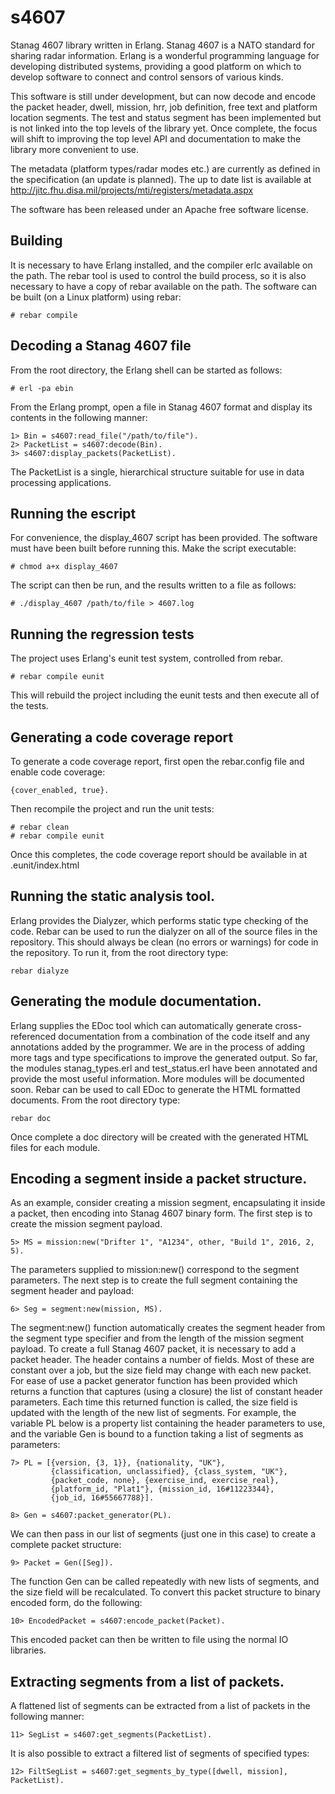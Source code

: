 # s4607
Stanag 4607 library written in Erlang. Stanag 4607 is a NATO standard for sharing radar information. Erlang is a wonderful programming language for developing distributed systems, providing a good platform on which to develop software to connect and control sensors of various kinds.

This software is still under development, but can now decode and encode the packet header, dwell, mission, hrr, job definition, free text and platform location segments. The test and status segment has been implemented but is not linked into the top levels of the library yet. Once complete, the focus will shift to improving the top level API and documentation to make the library more convenient to use.

The metadata (platform types/radar modes etc.) are currently as defined in the specification (an update is planned). The up to date list is available at http://jitc.fhu.disa.mil/projects/mti/registers/metadata.aspx

The software has been released under an Apache free software license.
## Building
It is necessary to have Erlang installed, and the compiler erlc available on the path. The rebar tool is used to control the build process, so it is also necessary to have a copy of rebar available on the path. The software can be built (on a Linux platform) using rebar:
```
# rebar compile
```
## Decoding a Stanag 4607 file
From the root directory, the Erlang shell can be started as follows:
```
# erl -pa ebin
```
From the Erlang prompt, open a file in Stanag 4607 format and display its contents in the following manner:
```
1> Bin = s4607:read_file("/path/to/file").
2> PacketList = s4607:decode(Bin).
3> s4607:display_packets(PacketList).
```
The PacketList is a single, hierarchical structure suitable for use in data processing applications.

## Running the escript
For convenience, the display_4607 script has been provided. The software must have been built before running this. Make the script executable:
```
# chmod a+x display_4607
```
The script can then be run, and the results written to a file as follows:
```
# ./display_4607 /path/to/file > 4607.log
```

## Running the regression tests
The project uses Erlang's eunit test system, controlled from rebar.
```
# rebar compile eunit
```
This will rebuild the project including the eunit tests and then execute all of the tests.
## Generating a code coverage report
To generate a code coverage report, first open the rebar.config file and enable code coverage:
```
{cover_enabled, true}.
```
Then recompile the project and run the unit tests:
```
# rebar clean
# rebar compile eunit
```
Once this completes, the code coverage report should be available in at .eunit/index.html

## Running the static analysis tool.

Erlang provides the Dialyzer, which performs static type checking of the code. Rebar can be used to run the dialyzer on all of the source files in the repository. This should always be clean (no errors or warnings) for code in the repository. To run it, from the root directory type:
```
rebar dialyze
```

## Generating the module documentation.
Erlang supplies the EDoc tool which can automatically generate cross-referenced documentation from a combination of the code itself and any annotations added by the programmer. We are in the process of adding more tags and type specifications to improve the generated output. So far, the modules stanag_types.erl and test_status.erl have been annotated and provide the most useful information. More modules will be documented soon. Rebar can be used to call EDoc to generate the HTML formatted documents. From the root directory type:
```
rebar doc
```
Once complete a doc directory will be created with the generated HTML files for each module.

## Encoding a segment inside a packet structure.
As an example, consider creating a mission segment, encapsulating it inside a packet, then encoding into Stanag 4607 binary form. The first step is to create the mission segment payload.
```
5> MS = mission:new("Drifter 1", "A1234", other, "Build 1", 2016, 2, 5).
```
The parameters supplied to mission:new() correspond to the segment parameters. The next step is to create the full segment containing the segment header and payload:

```
6> Seg = segment:new(mission, MS).
```
The segment:new() function automatically creates the segment header from the segment type specifier and from the length of the mission segment payload.
To create a full Stanag 4607 packet, it is necessary to add a packet header. The header contains a number of fields. Most of these are constant over a job, but the size field may change with each new packet. For ease of use a packet generator function has been provided which returns a function that captures (using a closure) the list of constant header parameters. Each time this returned function is called, the size field is updated with the length of the new list of segments. For example, the variable PL below is a property list containing the header parameters to use, and the variable Gen is bound to a function taking a list of segments as parameters:
```
7> PL = [{version, {3, 1}}, {nationality, "UK"},
         {classification, unclassified}, {class_system, "UK"},
         {packet_code, none}, {exercise_ind, exercise_real},
         {platform_id, "Plat1"}, {mission_id, 16#11223344},
         {job_id, 16#55667788}].

8> Gen = s4607:packet_generator(PL).
```
We can then pass in our list of segments (just one in this case) to create a complete packet structure:
```
9> Packet = Gen([Seg]).
```
The function Gen can be called repeatedly with new lists of segments, and the size field will be recalculated. To convert this packet structure to binary encoded form, do the following:
```
10> EncodedPacket = s4607:encode_packet(Packet).
```
This encoded packet can then be written to file using the normal IO libraries.

## Extracting segments from a list of packets.
A flattened list of segments can be extracted from a list of packets in the following manner:
```
11> SegList = s4607:get_segments(PacketList).
```
It is also possible to extract a filtered list of segments of specified types:
```
12> FiltSegList = s4607:get_segments_by_type([dwell, mission], PacketList).
```

